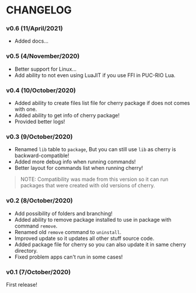 # CHANGELOG

### v0.6 (11/April/2021)

- Added docs...

### v0.5 (4/November/2020)

- Better support for Linux...
- Add ability to not even using LuaJIT if you use FFI in PUC-RIO Lua.

### v0.4 (10/October/2020)

- Added ability to create files list file for cherry package if does not comes with one.
- Added ability to get info of cherry package!
- Provided better logs!

### v0.3 (9/October/2020)

- Renamed `lib` table to `package`, But you can still use `lib` as cherry is backward-compatible!
- Added more debug info when running commands!
- Better layout for commands list when running cherry!

> NOTE: Compatibility was made from this version so it can run packages that were created with old versions of cherry.

### v0.2 (8/October/2020)

- Add possibility of folders and branching!
- Added ability to remove package installed to use in package with command `remove`.
- Renamed old `remove` command to `uninstall`.
- Improved update so it updates all other stuff source code.
- Added package file for cherry so you can also update it in same cherry directory.
- Fixed problem apps can't run in some cases!

### v0.1 (7/October/2020)

First release!
